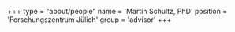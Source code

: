 +++
type = "about/people"
name = 'Martin Schultz, PhD'
position = 'Forschungszentrum Jülich'
group = 'advisor'
+++
